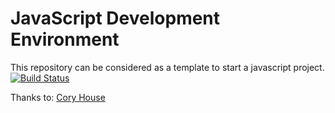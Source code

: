 # JavaScript Development Environment #

This repository can be considered as a template to start a javascript project.
 [![Build Status](https://travis-ci.org/ririyad/JavaScriptDevEnv.svg?branch=master)](https://travis-ci.org/ririyad/JavaScriptDevEnv)

Thanks to: [Cory House](https://app.pluralsight.com/library/courses/javascript-development-environment)
